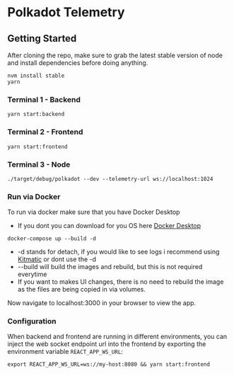 # Polkadot Telemetry

## Getting Started
After cloning the repo, make sure to grab the latest stable version of node and install dependencies before doing anything.

```
nvm install stable
yarn
```

### Terminal 1 - Backend
```
yarn start:backend
```
### Terminal 2 - Frontend
```
yarn start:frontend
```

### Terminal 3 - Node
```
./target/debug/polkadot --dev --telemetry-url ws://localhost:1024
```

### Run via Docker
To run via docker make sure that you have Docker Desktop
  - If you dont you can download for you OS here [Docker Desktop](https://www.docker.com/products/docker-desktop)
```
docker-compose up --build -d
```
 - -d stands for detach, if you would like to see logs i recommend using [Kitmatic](https://kitematic.com/) or dont use the -d
 - --build will build the images and rebuild, but this is not required everytime
  - If you want to makes UI changes, there is no need to rebuild the image as the files are being copied in via volumes.
  
Now navigate to localhost:3000 in your browser to view the app.


### Configuration

When backend and frontend are running in different environments, you can inject the web socket endpoint url into the frontend by exporting the environment variable `REACT_APP_WS_URL`:

```
export REACT_APP_WS_URL=ws://my-host:8080 && yarn start:frontend

